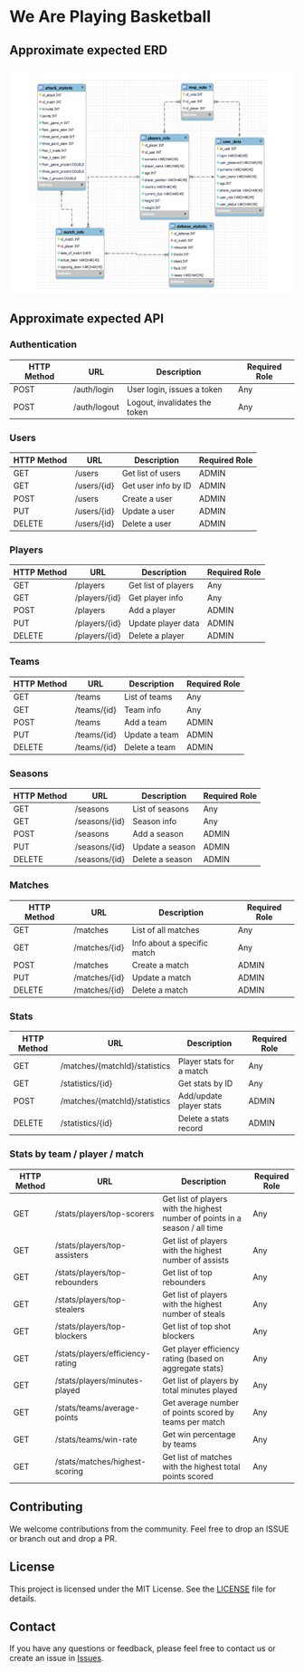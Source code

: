 # We Are Playing Basketball

## Approximate expected ERD

<div align="center">
    <img src="readme-assets/approximate-erd.png" width="800" height="400" alt="Google console screenshot"/>
</div>

## Approximate expected API

### Authentication 

| HTTP Method | URL          | Description                   | Required Role |
|-------------|--------------|-------------------------------|---------------|
| POST        | /auth/login  | User login, issues a token    | Any           |
| POST        | /auth/logout | Logout, invalidates the token | Any           |


### Users

| HTTP Method | URL         | Description         | Required Role |
|-------------|-------------|---------------------|---------------|
| GET         | /users      | Get list of users   | ADMIN         |
| GET         | /users/{id} | Get user info by ID | ADMIN         |
| POST        | /users      | Create a user       | ADMIN         |
| PUT         | /users/{id} | Update a user       | ADMIN         |
| DELETE      | /users/{id} | Delete a user       | ADMIN         |


### Players

| HTTP Method | URL           | Description         | Required Role |
|-------------|---------------|---------------------|---------------|
| GET         | /players      | Get list of players | Any           |
| GET         | /players/{id} | Get player info     | Any           |
| POST        | /players      | Add a player        | ADMIN         |
| PUT         | /players/{id} | Update player data  | ADMIN         |
| DELETE      | /players/{id} | Delete a player     | ADMIN         |


### Teams

| HTTP Method | URL         | Description   | Required Role |
|-------------|-------------|---------------|---------------|
| GET         | /teams      | List of teams | Any           |
| GET         | /teams/{id} | Team info     | Any           |
| POST        | /teams      | Add a team    | ADMIN         |
| PUT         | /teams/{id} | Update a team | ADMIN         |
| DELETE      | /teams/{id} | Delete a team | ADMIN         |


### Seasons

| HTTP Method | URL           | Description     | Required Role |
|-------------|---------------|-----------------|---------------|
| GET         | /seasons      | List of seasons | Any           |
| GET         | /seasons/{id} | Season info     | Any           |
| POST        | /seasons      | Add a season    | ADMIN         |
| PUT         | /seasons/{id} | Update a season | ADMIN         |
| DELETE      | /seasons/{id} | Delete a season | ADMIN         |


### Matches

| HTTP Method | URL           | Description                 | Required Role |
|-------------|---------------|-----------------------------|---------------|
| GET         | /matches      | List of all matches         | Any           |
| GET         | /matches/{id} | Info about a specific match | Any           |
| POST        | /matches      | Create a match              | ADMIN         |
| PUT         | /matches/{id} | Update a match              | ADMIN         |
| DELETE      | /matches/{id} | Delete a match              | ADMIN         |


### Stats

| HTTP Method | URL                           | Description              | Required Role |
|-------------|-------------------------------|--------------------------|---------------|
| GET         | /matches/{matchId}/statistics | Player stats for a match | Any           |
| GET         | /statistics/{id}              | Get stats by ID          | Any           |
| POST        | /matches/{matchId}/statistics | Add/update player stats  | ADMIN         |
| DELETE      | /statistics/{id}              | Delete a stats record    | ADMIN         |


### Stats by team / player / match

| HTTP Method | URL                              | Description                                                                  | Required Role |
|-------------|----------------------------------|------------------------------------------------------------------------------|---------------|
| GET         | /stats/players/top-scorers       | Get list of players with the highest number of points in a season / all time | Any           |
| GET         | /stats/players/top-assisters     | Get list of players with the highest number of assists                       | Any           |
| GET         | /stats/players/top-rebounders    | Get list of top rebounders                                                   | Any           |
| GET         | /stats/players/top-stealers      | Get list of players with the highest number of steals                        | Any           |
| GET         | /stats/players/top-blockers      | Get list of top shot blockers                                                | Any           |
| GET         | /stats/players/efficiency-rating | Get player efficiency rating (based on aggregate stats)                      | Any           |
| GET         | /stats/players/minutes-played    | Get list of players by total minutes played                                  | Any           |
| GET         | /stats/teams/average-points      | Get average number of points scored by teams per match                       | Any           |
| GET         | /stats/teams/win-rate            | Get win percentage by teams                                                  | Any           |
| GET         | /stats/matches/highest-scoring   | Get list of matches with the highest total points scored                     | Any           |

## Contributing

We welcome contributions from the community. Feel free to drop an ISSUE or branch out and drop a PR.

## License

This project is licensed under the MIT License. See the [LICENSE](../LICENSE) file for details.

## Contact

If you have any questions or feedback, please feel free to contact us or create an issue 
in [Issues](https://github.com/PHYSI6/we-are-playing-basketball/issues/new/choose).
